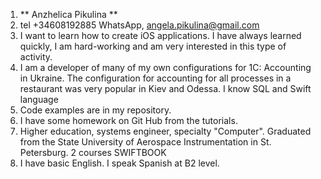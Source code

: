 1. ** Anzhelica Pikulina **
2. tel +34608192885 WhatsApp, angela.pikulina@gmail.com
3. I want to learn how to create iOS applications. I have always learned quickly, I am hard-working and am very interested in this type of activity.
4. I am a developer of many of my own configurations for 1C: Accounting in Ukraine. The configuration for accounting for all processes in a restaurant was very popular in Kiev and Odessa. I know SQL and Swift language
5. Code examples are in my repository.
6. I have some homework on Git Hub from the tutorials.
7. Higher education, systems engineer, specialty "Computer". Graduated from the State University of Aerospace Instrumentation in St. Petersburg. 2 courses SWIFTBOOK
8. I have basic English. I speak Spanish at B2 level.
